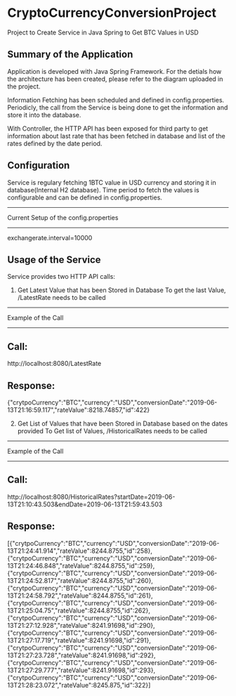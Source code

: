# CryptoCurrencyConversionProject
Project to Create Service in Java Spring to Get BTC Values in USD

Summary of the Application
----------------------
Application is developed with Java Spring Framework.
For the detials how the architecture has been created, please refer to the diagram uploaded in the project.

Information Fetching has been scheduled and defined in config.properties. Periodicly, the call from the Service is being done to get the information and store it into the database.

With Controller, the HTTP API has been exposed for third party to get information about last rate that has been fetched in database and list of the rates defined by the date period.

Configuration
-------------
Service is regulary fetching 1BTC value in USD currency and storing it in database(Internal H2 database).
Time period to fetch the values is configurable and can be defined in config.properties.
**************************************
Current Setup of the config.properties
**************************************
exchangerate.interval=10000

Usage of the Service
--------------------
Service provides two HTTP API calls:
1) Get Latest Value that has been Stored in Database
To get the last Value, /LatestRate needs to be called
*******************
Example of the Call
*******************
Call: 
------
http://localhost:8080/LatestRate

Response:
--------
{"crytpoCurrency":"BTC","currency":"USD","conversionDate":"2019-06-13T21:16:59.117","rateValue":8218.74857,"id":422}

2) Get List of Values that have been Stored in Database based on the dates provided
To Get list of Values, /HistoricalRates needs to be called
*******************
Example of the Call
*******************
Call: 
------
http://localhost:8080/HistoricalRates?startDate=2019-06-13T21:10:43.503&endDate=2019-06-13T21:59:43.503

Response:
--------
[{"crytpoCurrency":"BTC","currency":"USD","conversionDate":"2019-06-13T21:24:41.914","rateValue":8244.8755,"id":258},{"crytpoCurrency":"BTC","currency":"USD","conversionDate":"2019-06-13T21:24:46.848","rateValue":8244.8755,"id":259},{"crytpoCurrency":"BTC","currency":"USD","conversionDate":"2019-06-13T21:24:52.817","rateValue":8244.8755,"id":260},{"crytpoCurrency":"BTC","currency":"USD","conversionDate":"2019-06-13T21:24:58.792","rateValue":8244.8755,"id":261},{"crytpoCurrency":"BTC","currency":"USD","conversionDate":"2019-06-13T21:25:04.75","rateValue":8244.8755,"id":262},{"crytpoCurrency":"BTC","currency":"USD","conversionDate":"2019-06-13T21:27:12.928","rateValue":8241.91698,"id":290},{"crytpoCurrency":"BTC","currency":"USD","conversionDate":"2019-06-13T21:27:17.719","rateValue":8241.91698,"id":291},{"crytpoCurrency":"BTC","currency":"USD","conversionDate":"2019-06-13T21:27:23.728","rateValue":8241.91698,"id":292},{"crytpoCurrency":"BTC","currency":"USD","conversionDate":"2019-06-13T21:27:29.777","rateValue":8241.91698,"id":293},{"crytpoCurrency":"BTC","currency":"USD","conversionDate":"2019-06-13T21:28:23.072","rateValue":8245.875,"id":322}]


